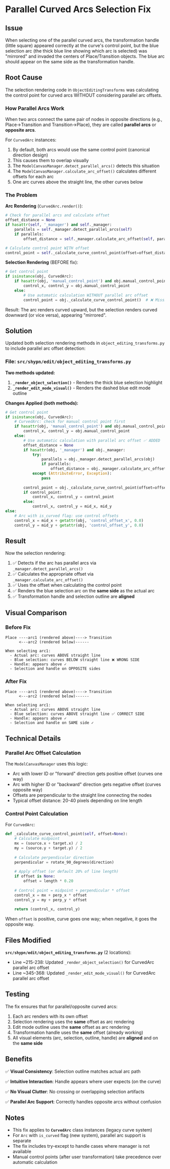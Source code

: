 # Parallel Curved Arcs Selection Fix

## Issue

When selecting one of the parallel curved arcs, the transformation handle (little square) appeared correctly at the curve's control point, but the blue selection arc (the thick blue line showing which arc is selected) was "mirrored" and invaded the centers of Place/Transition objects. The blue arc should appear on the same side as the transformation handle.

## Root Cause

The selection rendering code in `ObjectEditingTransforms` was calculating the control point for curved arcs WITHOUT considering parallel arc offsets.

### How Parallel Arcs Work

When two arcs connect the same pair of nodes in opposite directions (e.g., Place→Transition and Transition→Place), they are called **parallel arcs** or **opposite arcs**.

For `CurvedArc` instances:
1. By default, both arcs would use the same control point (canonical direction design)
2. This causes them to overlap visually
3. The `ModelCanvasManager.detect_parallel_arcs()` detects this situation
4. The `ModelCanvasManager.calculate_arc_offset()` calculates different offsets for each arc
5. One arc curves above the straight line, the other curves below

### The Problem

**Arc Rendering** (`CurvedArc.render()`):
```python
# Check for parallel arcs and calculate offset
offset_distance = None
if hasattr(self, '_manager') and self._manager:
    parallels = self._manager.detect_parallel_arcs(self)
    if parallels:
        offset_distance = self._manager.calculate_arc_offset(self, parallels)

# Calculate control point WITH offset
control_point = self._calculate_curve_control_point(offset=offset_distance)
```

**Selection Rendering** (BEFORE fix):
```python
# Get control point
if isinstance(obj, CurvedArc):
    if hasattr(obj, 'manual_control_point') and obj.manual_control_point is not None:
        control_x, control_y = obj.manual_control_point
    else:
        # Use automatic calculation WITHOUT parallel arc offset
        control_point = obj._calculate_curve_control_point()  # ❌ Missing offset!
```

Result: The arc renders curved upward, but the selection renders curved downward (or vice versa), appearing "mirrored".

## Solution

Updated both selection rendering methods in `object_editing_transforms.py` to include parallel arc offset detection:

### File: `src/shypn/edit/object_editing_transforms.py`

**Two methods updated:**

1. **`_render_object_selection()`** - Renders the thick blue selection highlight
2. **`_render_edit_mode_visual()`** - Renders the dashed blue edit mode outline

**Changes Applied (both methods):**

```python
# Get control point
if isinstance(obj, CurvedArc):
    # CurvedArc: check for manual control point first
    if hasattr(obj, 'manual_control_point') and obj.manual_control_point is not None:
        control_x, control_y = obj.manual_control_point
    else:
        # Use automatic calculation with parallel arc offset ✅ ADDED
        offset_distance = None
        if hasattr(obj, '_manager') and obj._manager:
            try:
                parallels = obj._manager.detect_parallel_arcs(obj)
                if parallels:
                    offset_distance = obj._manager.calculate_arc_offset(obj, parallels)
            except (AttributeError, Exception):
                pass
        
        control_point = obj._calculate_curve_control_point(offset=offset_distance)  # ✅ WITH OFFSET
        if control_point:
            control_x, control_y = control_point
        else:
            control_x, control_y = mid_x, mid_y
else:
    # Arc with is_curved flag: use control offsets
    control_x = mid_x + getattr(obj, 'control_offset_x', 0.0)
    control_y = mid_y + getattr(obj, 'control_offset_y', 0.0)
```

## Result

Now the selection rendering:
1. ✅ Detects if the arc has parallel arcs via `_manager.detect_parallel_arcs()`
2. ✅ Calculates the appropriate offset via `_manager.calculate_arc_offset()`
3. ✅ Uses the offset when calculating the control point
4. ✅ Renders the blue selection arc on the **same side** as the actual arc
5. ✅ Transformation handle and selection outline are **aligned**

## Visual Comparison

### Before Fix

```
Place ----arc1 (rendered above)----> Transition
      <---arc2 (rendered below)------

When selecting arc1:
  - Actual arc: curves ABOVE straight line
  - Blue selection: curves BELOW straight line ❌ WRONG SIDE
  - Handle: appears above ✓
  - Selection and handle on OPPOSITE sides
```

### After Fix

```
Place ----arc1 (rendered above)----> Transition
      <---arc2 (rendered below)------

When selecting arc1:
  - Actual arc: curves ABOVE straight line
  - Blue selection: curves ABOVE straight line ✅ CORRECT SIDE
  - Handle: appears above ✓
  - Selection and handle on SAME side ✓
```

## Technical Details

### Parallel Arc Offset Calculation

The `ModelCanvasManager` uses this logic:
- Arc with lower ID or "forward" direction gets positive offset (curves one way)
- Arc with higher ID or "backward" direction gets negative offset (curves opposite way)
- Offsets are perpendicular to the straight line connecting the nodes
- Typical offset distance: 20-40 pixels depending on line length

### Control Point Calculation

For `CurvedArc`:
```python
def _calculate_curve_control_point(self, offset=None):
    # Calculate midpoint
    mx = (source.x + target.x) / 2
    my = (source.y + target.y) / 2
    
    # Calculate perpendicular direction
    perpendicular = rotate_90_degrees(direction)
    
    # Apply offset (or default 20% of line length)
    if offset is None:
        offset = length * 0.20
    
    # Control point = midpoint + perpendicular * offset
    control_x = mx + perp_x * offset
    control_y = my + perp_y * offset
    
    return (control_x, control_y)
```

When `offset` is positive, curve goes one way; when negative, it goes the opposite way.

## Files Modified

**`src/shypn/edit/object_editing_transforms.py`** (2 locations):
- Line ~215-238: Updated `_render_object_selection()` for CurvedArc parallel arc offset
- Line ~345-368: Updated `_render_edit_mode_visual()` for CurvedArc parallel arc offset

## Testing

The fix ensures that for parallel/opposite curved arcs:
1. Each arc renders with its own offset
2. Selection rendering uses the **same** offset as arc rendering
3. Edit mode outline uses the **same** offset as arc rendering
4. Transformation handle uses the **same** offset (already working)
5. All visual elements (arc, selection, outline, handle) are **aligned** and on the **same side**

## Benefits

✅ **Visual Consistency**: Selection outline matches actual arc path

✅ **Intuitive Interaction**: Handle appears where user expects (on the curve)

✅ **No Visual Clutter**: No crossing or overlapping selection artifacts

✅ **Parallel Arc Support**: Correctly handles opposite arcs without confusion

## Notes

- This fix applies to **`CurvedArc`** class instances (legacy curve system)
- For `Arc` with `is_curved` flag (new system), parallel arc support is separate
- The fix includes try-except to handle cases where manager is not available
- Manual control points (after user transformation) take precedence over automatic calculation

